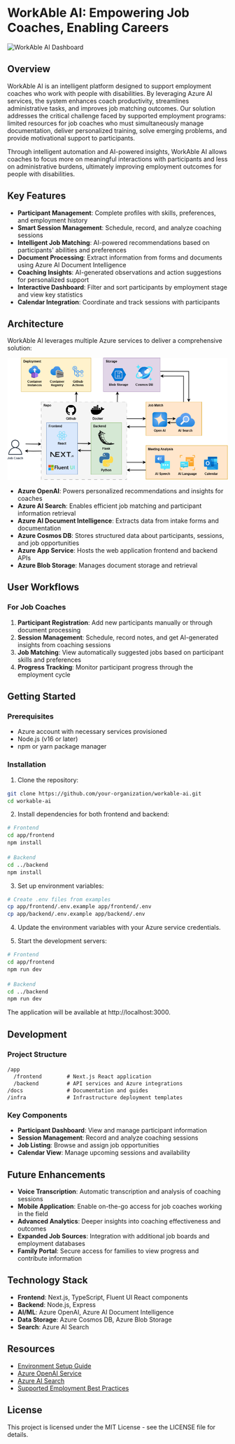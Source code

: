 # WorkAble AI: Empowering Job Coaches, Enabling Careers

![WorkAble AI Dashboard](https://placeholder-for-project-screenshot.com)

## Overview

WorkAble AI is an intelligent platform designed to support employment coaches who work with people with disabilities. By leveraging Azure AI services, the system enhances coach productivity, streamlines administrative tasks, and improves job matching outcomes. Our solution addresses the critical challenge faced by supported employment programs: limited resources for job coaches who must simultaneously manage documentation, deliver personalized training, solve emerging problems, and provide motivational support to participants.

Through intelligent automation and AI-powered insights, WorkAble AI allows coaches to focus more on meaningful interactions with participants and less on administrative burdens, ultimately improving employment outcomes for people with disabilities.

## Key Features

- **Participant Management**: Complete profiles with skills, preferences, and employment history
- **Smart Session Management**: Schedule, record, and analyze coaching sessions
- **Intelligent Job Matching**: AI-powered recommendations based on participants' abilities and preferences
- **Document Processing**: Extract information from forms and documents using Azure AI Document Intelligence
- **Coaching Insights**: AI-generated observations and action suggestions for personalized support
- **Interactive Dashboard**: Filter and sort participants by employment stage and view key statistics
- **Calendar Integration**: Coordinate and track sessions with participants

## Architecture

WorkAble AI leverages multiple Azure services to deliver a comprehensive solution:

![Alt Text](https://github.com/ferDMS/ms-challenge/blob/Jose/ArquitecturaWorkabeAI.png)

- **Azure OpenAI**: Powers personalized recommendations and insights for coaches
- **Azure AI Search**: Enables efficient job matching and participant information retrieval
- **Azure AI Document Intelligence**: Extracts data from intake forms and documentation
- **Azure Cosmos DB**: Stores structured data about participants, sessions, and job opportunities
- **Azure App Service**: Hosts the web application frontend and backend APIs
- **Azure Blob Storage**: Manages document storage and retrieval

## User Workflows

### For Job Coaches

1. **Participant Registration**: Add new participants manually or through document processing
2. **Session Management**: Schedule, record notes, and get AI-generated insights from coaching sessions
3. **Job Matching**: View automatically suggested jobs based on participant skills and preferences
4. **Progress Tracking**: Monitor participant progress through the employment cycle

## Getting Started

### Prerequisites

- Azure account with necessary services provisioned
- Node.js (v16 or later)
- npm or yarn package manager

### Installation

1. Clone the repository:

```bash
git clone https://github.com/your-organization/workable-ai.git
cd workable-ai
```

2. Install dependencies for both frontend and backend:

```bash
# Frontend
cd app/frontend
npm install

# Backend
cd ../backend
npm install
```

3. Set up environment variables:

```bash
# Create .env files from examples
cp app/frontend/.env.example app/frontend/.env
cp app/backend/.env.example app/backend/.env
```

4. Update the environment variables with your Azure service credentials.

5. Start the development servers:

```bash
# Frontend
cd app/frontend
npm run dev

# Backend
cd ../backend
npm run dev
```

The application will be available at http://localhost:3000.

## Development

### Project Structure

```
/app
  /frontend        # Next.js React application
  /backend         # API services and Azure integrations
/docs              # Documentation and guides
/infra             # Infrastructure deployment templates
```

### Key Components

- **Participant Dashboard**: View and manage participant information
- **Session Management**: Record and analyze coaching sessions
- **Job Listing**: Browse and assign job opportunities
- **Calendar View**: Manage upcoming sessions and availability

## Future Enhancements

- **Voice Transcription**: Automatic transcription and analysis of coaching sessions
- **Mobile Application**: Enable on-the-go access for job coaches working in the field
- **Advanced Analytics**: Deeper insights into coaching effectiveness and outcomes
- **Expanded Job Sources**: Integration with additional job boards and employment databases
- **Family Portal**: Secure access for families to view progress and contribute information

## Technology Stack

- **Frontend**: Next.js, TypeScript, Fluent UI React components
- **Backend**: Node.js, Express
- **AI/ML**: Azure OpenAI, Azure AI Document Intelligence
- **Data Storage**: Azure Cosmos DB, Azure Blob Storage
- **Search**: Azure AI Search

## Resources

- [Environment Setup Guide](./docs/environment-setup.md)
- [Azure OpenAI Service](https://learn.microsoft.com/azure/cognitive-services/openai/overview)
- [Azure AI Search](https://learn.microsoft.com/azure/search/search-what-is-azure-search)
- [Supported Employment Best Practices](./docs/supported_employment/)

## License

This project is licensed under the MIT License - see the LICENSE file for details.
